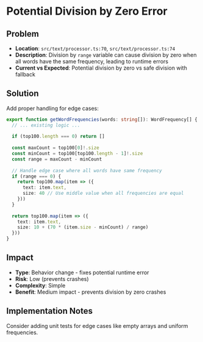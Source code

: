 # Potential Division by Zero Error

## Problem
- **Location**: `src/text/processor.ts:70`, `src/text/processor.ts:74`
- **Description**: Division by `range` variable can cause division by zero when all words have the same frequency, leading to runtime errors
- **Current vs Expected**: Potential division by zero vs safe division with fallback

## Solution
Add proper handling for edge cases:

```typescript
export function getWordFrequencies(words: string[]): WordFrequency[] {
  // ... existing logic ...
  
  if (top100.length === 0) return []
  
  const maxCount = top100[0]!.size
  const minCount = top100[top100.length - 1]!.size
  const range = maxCount - minCount
  
  // Handle edge case where all words have same frequency
  if (range === 0) {
    return top100.map(item => ({
      text: item.text,
      size: 40 // Use middle value when all frequencies are equal
    }))
  }
  
  return top100.map(item => ({
    text: item.text,
    size: 10 + (70 * (item.size - minCount) / range)
  }))
}
```

## Impact
- **Type**: Behavior change - fixes potential runtime error
- **Risk**: Low (prevents crashes)
- **Complexity**: Simple
- **Benefit**: Medium impact - prevents division by zero crashes

## Implementation Notes
Consider adding unit tests for edge cases like empty arrays and uniform frequencies.